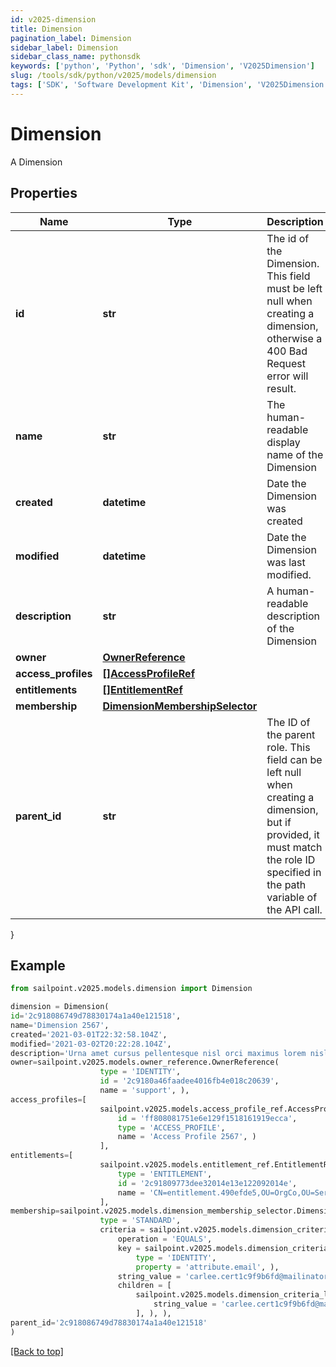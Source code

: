 ```yaml
---
id: v2025-dimension
title: Dimension
pagination_label: Dimension
sidebar_label: Dimension
sidebar_class_name: pythonsdk
keywords: ['python', 'Python', 'sdk', 'Dimension', 'V2025Dimension']
slug: /tools/sdk/python/v2025/models/dimension
tags: ['SDK', 'Software Development Kit', 'Dimension', 'V2025Dimension']
---
```


# Dimension

A Dimension

## Properties

| Name | Type | Description | Notes |
| --- | --- | --- | --- |
| **id** | **str** | The id of the Dimension. This field must be left null when creating a dimension, otherwise a 400 Bad Request error will result. | [optional] |
| **name** | **str** | The human-readable display name of the Dimension | [required] |
| **created** | **datetime** | Date the Dimension was created | [optional] [readonly] |
| **modified** | **datetime** | Date the Dimension was last modified. | [optional] [readonly] |
| **description** | **str** | A human-readable description of the Dimension | [optional] |
| **owner** | [**OwnerReference**](owner-reference) |  | [required] |
| **access_profiles** | [**[]AccessProfileRef**](access-profile-ref) |  | [optional] |
| **entitlements** | [**[]EntitlementRef**](entitlement-ref) |  | [optional] |
| **membership** | [**DimensionMembershipSelector**](dimension-membership-selector) |  | [optional] |
| **parent_id** | **str** | The ID of the parent role. This field can be left null when creating a dimension, but if provided, it must match the role ID specified in the path variable of the API call. | [optional] |

}

## Example

```python
from sailpoint.v2025.models.dimension import Dimension

dimension = Dimension(
id='2c918086749d78830174a1a40e121518',
name='Dimension 2567',
created='2021-03-01T22:32:58.104Z',
modified='2021-03-02T20:22:28.104Z',
description='Urna amet cursus pellentesque nisl orci maximus lorem nisl euismod fusce morbi placerat adipiscing maecenas nisi tristique et metus et lacus sed morbi nunc nisl maximus magna arcu varius sollicitudin elementum enim maecenas nisi id ipsum tempus fusce diam ipsum tortor.',
owner=sailpoint.v2025.models.owner_reference.OwnerReference(
                    type = 'IDENTITY',
                    id = '2c9180a46faadee4016fb4e018c20639',
                    name = 'support', ),
access_profiles=[
                    sailpoint.v2025.models.access_profile_ref.AccessProfileRef(
                        id = 'ff808081751e6e129f1518161919ecca',
                        type = 'ACCESS_PROFILE',
                        name = 'Access Profile 2567', )
                    ],
entitlements=[
                    sailpoint.v2025.models.entitlement_ref.EntitlementRef(
                        type = 'ENTITLEMENT',
                        id = '2c91809773dee32014e13e122092014e',
                        name = 'CN=entitlement.490efde5,OU=OrgCo,OU=ServiceDept,DC=HQAD,DC=local', )
                    ],
membership=sailpoint.v2025.models.dimension_membership_selector.DimensionMembershipSelector(
                    type = 'STANDARD',
                    criteria = sailpoint.v2025.models.dimension_criteria_level1.DimensionCriteriaLevel1(
                        operation = 'EQUALS',
                        key = sailpoint.v2025.models.dimension_criteria_key.DimensionCriteriaKey(
                            type = 'IDENTITY',
                            property = 'attribute.email', ),
                        string_value = 'carlee.cert1c9f9b6fd@mailinator.com',
                        children = [
                            sailpoint.v2025.models.dimension_criteria_level2.DimensionCriteriaLevel2(
                                string_value = 'carlee.cert1c9f9b6fd@mailinator.com', )
                            ], ), ),
parent_id='2c918086749d78830174a1a40e121518'
)

```

[[Back to top]](#)
